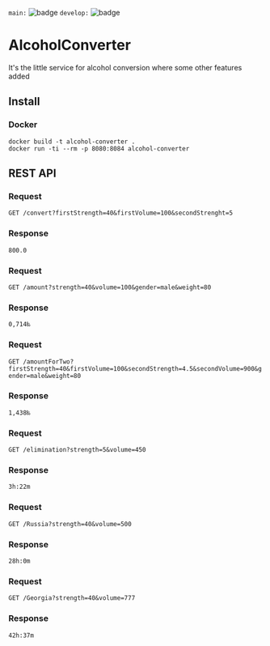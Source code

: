 ```main:```
![badge](https://github.com/Segezha/AlcoholConverter/actions/workflows/test.yml/badge.svg?branch=main)
```develop:```
![badge](https://github.com/Segezha/AlcoholConverter/actions/workflows/test.yml/badge.svg?branch=develop)

# AlcoholConverter
It's the little service for alcohol conversion where some other features added

## Install
### Docker

    docker build -t alcohol-converter .     
    docker run -ti --rm -p 8080:8084 alcohol-converter

## REST API

### Request

`GET /convert?firstStrength=40&firstVolume=100&secondStrenght=5`

### Response

    800.0

### Request

`GET /amount?strength=40&volume=100&gender=male&weight=80`

### Response

    0,714‰

### Request

`GET /amountForTwo?firstStrength=40&firstVolume=100&secondStrength=4.5&secondVolume=900&gender=male&weight=80`

### Response

    1,438‰

### Request

`GET /elimination?strength=5&volume=450`

### Response

    3h:22m

### Request

`GET /Russia?strength=40&volume=500`

### Response

    28h:0m

### Request

`GET /Georgia?strength=40&volume=777`

### Response

    42h:37m
